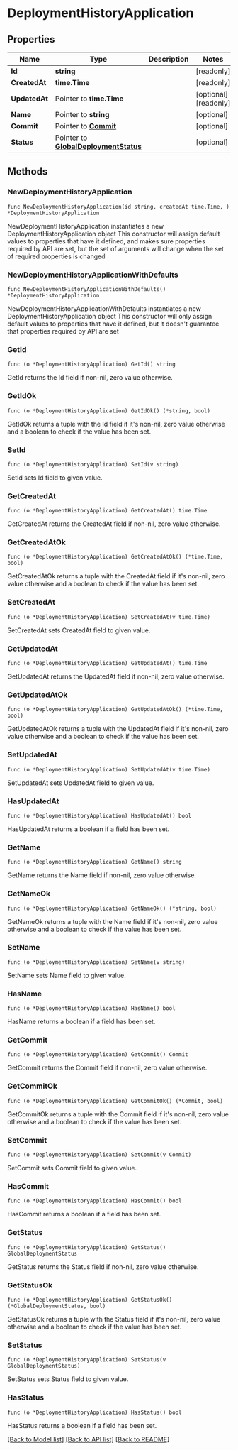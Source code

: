 # DeploymentHistoryApplication

## Properties

Name | Type | Description | Notes
------------ | ------------- | ------------- | -------------
**Id** | **string** |  | [readonly] 
**CreatedAt** | **time.Time** |  | [readonly] 
**UpdatedAt** | Pointer to **time.Time** |  | [optional] [readonly] 
**Name** | Pointer to **string** |  | [optional] 
**Commit** | Pointer to [**Commit**](Commit.md) |  | [optional] 
**Status** | Pointer to [**GlobalDeploymentStatus**](GlobalDeploymentStatus.md) |  | [optional] 

## Methods

### NewDeploymentHistoryApplication

`func NewDeploymentHistoryApplication(id string, createdAt time.Time, ) *DeploymentHistoryApplication`

NewDeploymentHistoryApplication instantiates a new DeploymentHistoryApplication object
This constructor will assign default values to properties that have it defined,
and makes sure properties required by API are set, but the set of arguments
will change when the set of required properties is changed

### NewDeploymentHistoryApplicationWithDefaults

`func NewDeploymentHistoryApplicationWithDefaults() *DeploymentHistoryApplication`

NewDeploymentHistoryApplicationWithDefaults instantiates a new DeploymentHistoryApplication object
This constructor will only assign default values to properties that have it defined,
but it doesn't guarantee that properties required by API are set

### GetId

`func (o *DeploymentHistoryApplication) GetId() string`

GetId returns the Id field if non-nil, zero value otherwise.

### GetIdOk

`func (o *DeploymentHistoryApplication) GetIdOk() (*string, bool)`

GetIdOk returns a tuple with the Id field if it's non-nil, zero value otherwise
and a boolean to check if the value has been set.

### SetId

`func (o *DeploymentHistoryApplication) SetId(v string)`

SetId sets Id field to given value.


### GetCreatedAt

`func (o *DeploymentHistoryApplication) GetCreatedAt() time.Time`

GetCreatedAt returns the CreatedAt field if non-nil, zero value otherwise.

### GetCreatedAtOk

`func (o *DeploymentHistoryApplication) GetCreatedAtOk() (*time.Time, bool)`

GetCreatedAtOk returns a tuple with the CreatedAt field if it's non-nil, zero value otherwise
and a boolean to check if the value has been set.

### SetCreatedAt

`func (o *DeploymentHistoryApplication) SetCreatedAt(v time.Time)`

SetCreatedAt sets CreatedAt field to given value.


### GetUpdatedAt

`func (o *DeploymentHistoryApplication) GetUpdatedAt() time.Time`

GetUpdatedAt returns the UpdatedAt field if non-nil, zero value otherwise.

### GetUpdatedAtOk

`func (o *DeploymentHistoryApplication) GetUpdatedAtOk() (*time.Time, bool)`

GetUpdatedAtOk returns a tuple with the UpdatedAt field if it's non-nil, zero value otherwise
and a boolean to check if the value has been set.

### SetUpdatedAt

`func (o *DeploymentHistoryApplication) SetUpdatedAt(v time.Time)`

SetUpdatedAt sets UpdatedAt field to given value.

### HasUpdatedAt

`func (o *DeploymentHistoryApplication) HasUpdatedAt() bool`

HasUpdatedAt returns a boolean if a field has been set.

### GetName

`func (o *DeploymentHistoryApplication) GetName() string`

GetName returns the Name field if non-nil, zero value otherwise.

### GetNameOk

`func (o *DeploymentHistoryApplication) GetNameOk() (*string, bool)`

GetNameOk returns a tuple with the Name field if it's non-nil, zero value otherwise
and a boolean to check if the value has been set.

### SetName

`func (o *DeploymentHistoryApplication) SetName(v string)`

SetName sets Name field to given value.

### HasName

`func (o *DeploymentHistoryApplication) HasName() bool`

HasName returns a boolean if a field has been set.

### GetCommit

`func (o *DeploymentHistoryApplication) GetCommit() Commit`

GetCommit returns the Commit field if non-nil, zero value otherwise.

### GetCommitOk

`func (o *DeploymentHistoryApplication) GetCommitOk() (*Commit, bool)`

GetCommitOk returns a tuple with the Commit field if it's non-nil, zero value otherwise
and a boolean to check if the value has been set.

### SetCommit

`func (o *DeploymentHistoryApplication) SetCommit(v Commit)`

SetCommit sets Commit field to given value.

### HasCommit

`func (o *DeploymentHistoryApplication) HasCommit() bool`

HasCommit returns a boolean if a field has been set.

### GetStatus

`func (o *DeploymentHistoryApplication) GetStatus() GlobalDeploymentStatus`

GetStatus returns the Status field if non-nil, zero value otherwise.

### GetStatusOk

`func (o *DeploymentHistoryApplication) GetStatusOk() (*GlobalDeploymentStatus, bool)`

GetStatusOk returns a tuple with the Status field if it's non-nil, zero value otherwise
and a boolean to check if the value has been set.

### SetStatus

`func (o *DeploymentHistoryApplication) SetStatus(v GlobalDeploymentStatus)`

SetStatus sets Status field to given value.

### HasStatus

`func (o *DeploymentHistoryApplication) HasStatus() bool`

HasStatus returns a boolean if a field has been set.


[[Back to Model list]](../README.md#documentation-for-models) [[Back to API list]](../README.md#documentation-for-api-endpoints) [[Back to README]](../README.md)


